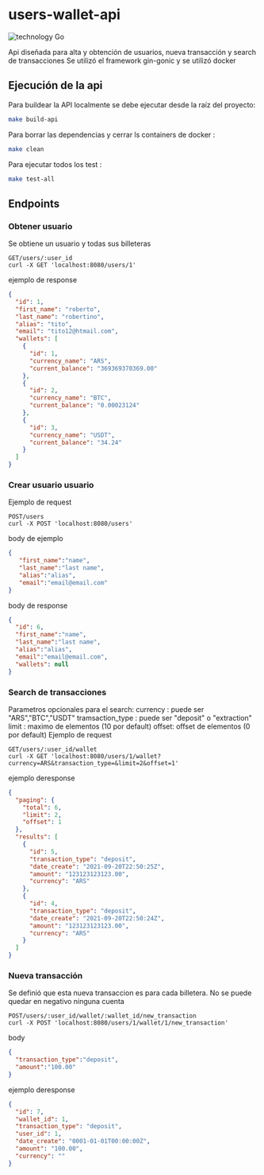 # users-wallet-api
![technology Go](https://img.shields.io/badge/technology-go-blue.svg)

Api diseñada para alta y obtención de usuarios, nueva transacción y search de transacciones
Se utilizó el framework gin-gonic y se utilizó docker

## Ejecución de la api

Para buildear la API localmente  se debe ejecutar desde la raíz del proyecto:

```bash
make build-api
```

Para borrar las dependencias y cerrar ls containers de docker :

```bash
make clean
```

Para ejecutar todos los test :

```bash
make test-all
```
## Endpoints

### Obtener usuario
Se obtiene un usuario y todas sus billeteras
```http
GET/users/:user_id
curl -X GET 'localhost:8080/users/1'
```
ejemplo de response 
```json
{
  "id": 1,
  "first_name": "roberto",
  "last_name": "robertino",
  "alias": "tito",
  "email": "tito12@htmail.com",
  "wallets": [
    {
      "id": 1,
      "currency_name": "ARS",
      "current_balance": "369369370369.00"
    },
    {
      "id": 2,
      "currency_name": "BTC",
      "current_balance": "0.00023124"
    },
    {
      "id": 3,
      "currency_name": "USDT",
      "current_balance": "34.24"
    }
  ]
}
```

### Crear usuario usuario
Ejemplo de request
```http
POST/users
curl -X POST 'localhost:8080/users'
```
body de ejemplo
```json
{
   "first_name":"name",
   "last_name":"last name",
   "alias":"alias",
   "email":"email@email.com"
}
```
body de response
```json
{
  "id": 6,
  "first_name":"name",
  "last_name":"last name",
  "alias":"alias",
  "email":"email@email.com",
  "wallets": null
}
```
### Search de transacciones
Parametros opcionales para el search:
    currency : puede ser "ARS","BTC","USDT"
    tramsaction_type : puede ser "deposit" o "extraction"
    limit : maximo de elementos (10 por default)
    offset: offset de elementos (0 por default)
Ejemplo de request
```http
GET/users/:user_id/wallet
curl -X GET 'localhost:8080/users/1/wallet?currency=ARS&transaction_type=&limit=2&offset=1'
```

ejemplo deresponse
```json
{
  "paging": {
    "total": 6,
    "limit": 2,
    "offset": 1
  },
  "results": [
    {
      "id": 5,
      "transaction_type": "deposit",
      "date_create": "2021-09-20T22:50:25Z",
      "amount": "123123123123.00",
      "currency": "ARS"
    },
    {
      "id": 4,
      "transaction_type": "deposit",
      "date_create": "2021-09-20T22:50:24Z",
      "amount": "123123123123.00",
      "currency": "ARS"
    }
  ]
}
```

### Nueva transacción
Se definió que esta nueva transaccion es para cada billetera.
No se puede quedar en negativo ninguna cuenta
```http
POST/users/:user_id/wallet/:wallet_id/new_transaction
curl -X POST 'localhost:8080/users/1/wallet/1/new_transaction'
```

body 
```json
{
  "transaction_type":"deposit",
  "amount":"100.00"
}
```
ejemplo deresponse
```json
{
  "id": 7,
  "wallet_id": 1,
  "transaction_type": "deposit",
  "user_id": 1,
  "date_create": "0001-01-01T00:00:00Z",
  "amount": "100.00",
  "currency": ""
}
```